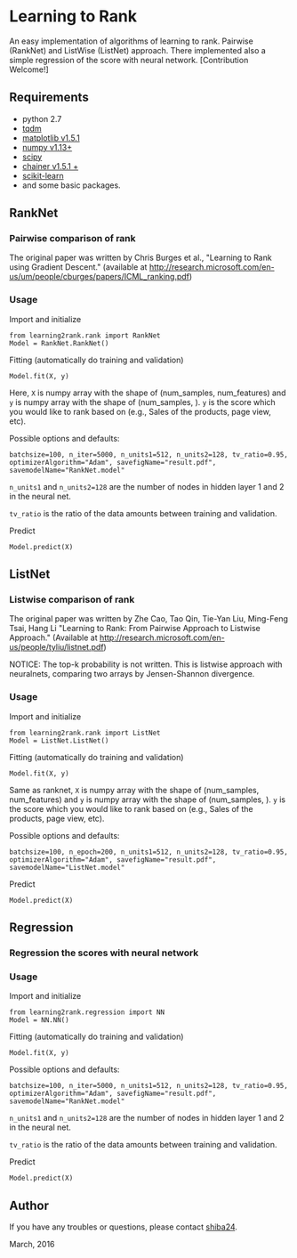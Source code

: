 Learning to Rank
======

An easy implementation of algorithms of learning to rank. Pairwise (RankNet) and ListWise (ListNet) approach. There implemented also a simple regression of the score with neural network. [Contribution Welcome!]

## Requirements
- python 2.7
- [tqdm](https://github.com/noamraph/tqdm)
- [matplotlib v1.5.1](http://matplotlib.org/)
- [numpy v1.13+](http://www.numpy.org/)
- [scipy](https://www.scipy.org/)
- [chainer v1.5.1 +](http://chainer.org/)
- [scikit-learn](http://scikit-learn.org/stable/)
- and some basic packages.


## RankNet
### Pairwise comparison of rank

The original paper was written by Chris Burges et al., "Learning to Rank using Gradient Descent." (available at http://research.microsoft.com/en-us/um/people/cburges/papers/ICML_ranking.pdf)

### Usage

Import and initialize

```
from learning2rank.rank import RankNet
Model = RankNet.RankNet()
```

Fitting (automatically do training and validation)

```
Model.fit(X, y)
```

Here, `X` is numpy array with the shape of (num_samples, num_features) and `y` is numpy array with the shape of (num_samples, ). `y` is the score which you would like to rank based on (e.g., Sales of the products, page view, etc).

Possible options and defaults:

```
batchsize=100, n_iter=5000, n_units1=512, n_units2=128, tv_ratio=0.95, optimizerAlgorithm="Adam", savefigName="result.pdf", savemodelName="RankNet.model"
```

```n_units1``` and ```n_units2=128``` are the number of nodes in hidden layer 1 and 2 in the neural net.

```tv_ratio``` is the ratio of the data amounts between training and validation. 

Predict

```
Model.predict(X)
```

## ListNet

### Listwise comparison of rank

The original paper was written by Zhe Cao, Tao Qin, Tie-Yan Liu, Ming-Feng Tsai, Hang Li "Learning to Rank: From Pairwise Approach to Listwise Approach." (Available at http://research.microsoft.com/en-us/people/tyliu/listnet.pdf)

NOTICE:
    The top-k probability is not written.
    This is listwise approach with neuralnets, 
    comparing two arrays by Jensen-Shannon divergence.


### Usage

Import and initialize

```
from learning2rank.rank import ListNet
Model = ListNet.ListNet()
```

Fitting (automatically do training and validation)

```
Model.fit(X, y)
```

Same as ranknet, `X` is numpy array with the shape of (num_samples, num_features) and `y` is numpy array with the shape of (num_samples, ). `y` is the score which you would like to rank based on (e.g., Sales of the products, page view, etc).

Possible options and defaults:

```
batchsize=100, n_epoch=200, n_units1=512, n_units2=128, tv_ratio=0.95, optimizerAlgorithm="Adam", savefigName="result.pdf", savemodelName="ListNet.model"
```

Predict

```
Model.predict(X)
```



## Regression
### Regression the scores with neural network

### Usage

Import and initialize

```
from learning2rank.regression import NN
Model = NN.NN()
```

Fitting (automatically do training and validation)

```
Model.fit(X, y)
```

Possible options and defaults:

```
batchsize=100, n_iter=5000, n_units1=512, n_units2=128, tv_ratio=0.95, optimizerAlgorithm="Adam", savefigName="result.pdf", savemodelName="RankNet.model"
```

```n_units1``` and ```n_units2=128``` are the number of nodes in hidden layer 1 and 2 in the neural net.

```tv_ratio``` is the ratio of the data amounts between training and validation. 

Predict

```
Model.predict(X)
```


## Author

If you have any troubles or questions, please contact [shiba24](https://github.com/shiba24).

March, 2016

